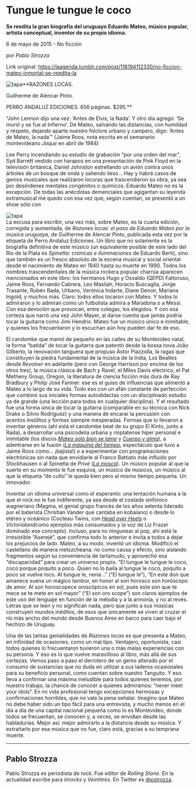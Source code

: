 # Tungue le tungue le coco

**Se reedita la gran biografía del uruguayo Eduardo Mateo, músico popular, artista conceptual, inventor de su propio idioma.**

6 de mayo de 2015 - No ficción

_por Pablo Strozza_

Link original: https://laagenda.tumblr.com/post/118194112330/no-ficcion-mateo-inmortal-se-reedita-la

![tapa](https://64.media.tumblr.com/780c50bc8ab60789f8dd7f4ce4be26ae/tumblr_inline_pk0l69NJIu1t6q87u_500.jpg)**RAZONES LOCAS.  

Guilherme de Alencar Pinto.  

PERRO ANDALUZ EDICIONES. 656 páginas. $295.**


“John Lennon dijo
una vez: ‘Antes de Elvis, la Nada’. Y otro día agregó: ‘Se murió
y se fue al Infierno’. De Mateo, salvando las distancias, con
humildad y respeto, dejando aparte nuestro folclore urbano y campero,
digo: ‘Antes de Mateo, la nada’” (Jaime Roos, nota escrita en
el semanario montevideano *Jaque*
en abril de 1984)  


Lee Perry incendiando su estudio de grabación “por una orden del mar”,
Syd Barrett vestido con harapos en una presentación de Pink Floyd en
la televisión británica, Daniel Johnston estrellando un avión
contra unos árboles de un bosque de onda y saliendo ileso… Hay y
habrá casos de genios musicales que realizaron locuras que
trascendieron su obra, ya sea por desórdenes mentales congénitos o
químicos. Eduardo Mateo no es la excepción. De todas las anécdotas
demenciales que agigantan su leyenda extramusical me quedo con esa
vez que, según cuentan, se presentó a un show sólo con 

![tapa](https://64.media.tumblr.com/780c50bc8ab60789f8dd7f4ce4be26ae/tumblr_inline_pk0l69NJIu1t6q87u_400.jpg)  
La excusa para
escribir, una vez más, sobre Mateo, es la cuarta edición, corregida
y aumentada, de *Razones locas: el paso
de Eduardo Mateo por la música uruguaya*,
de Guilherme de Alencar Pinto, publicada esta vez por la etiqueta de
Perro Andaluz Ediciones. Un libro que no solamente es la biografía
definitiva de este músico (un equivalente posible de este lado del
Río de la Plata es *Spinetta: crónicas
e iluminaciones* de Eduardo Berti), sino
que también es un fresco absoluto de la escena musical y social
oriental desde el nacimiento de Mateo en 1940 hasta su muerte en
1990. Todos los nombres trascendentales de la música rockera popular
charrúa aparecen mencionados en este libro: los hermanos Hugo y
Osvaldo (QEPD) Fattoruso, Jaime Roos, Fernando Cabrera, Leo Masliah,
Horacio Buscaglia, Jorge Trasante, Rubén Rada, Urbano, Verónica
Indarte, Diane Denoir, Mariana Ingold, y muchos más. Claro: todos
ellos tocaron con Mateo. Y todos lo admiraron y lo admiran como un
futbolista admira a Maradona o a Messi. Con esa devoción que
provocan, entre colegas, los elegidos. Y con esa certeza que narró
una vez John Mayer, al darse cuenta que jamás podría tocar la
guitarra como Jimi Hendrix. Mateo fue un músico único e inimitable,
y quienes los frecuentaron y lo escuchan aún hoy pueden dar fe de
eso.  


El candombe que
mamó de pequeño en las calles de su Montevideo natal, la forma
“batida” de tocar la guitarra que patentó desde la bossa nova
João Gilberto, la renovación tanguera que propuso Ástor Piazzolla,
la ragas que constituyen la piedra fundamental de la música de la
India, Los Beatles desde *Revolver* en
adelante (pero con George Harrison por encima de los otros tres), la
música clásica de Bach y Ravel, el Miles Davis eléctrico, el Pat
Metheny Group, Oregon, la literatura de ciencia ficción más dura de
Ray Bradbury y Philip José Farmer: ese es el guiso de
influencias que alimentó a Mateo a lo largo de su vida. Todo eso con un afán constante de perfección que combinó
sus iniciales formas autodidactas con un disciplinado estudio ya de
grande (una lección para todos en cualquier disciplina). Y el
resultado fue una forma única de tocar la guitarra (comparable en su
técnica con Nick Drake o Silvio Rodríguez) y una manera de encarar
la percusión con acentos insólitos y formas siempre inesperadas.
Formas que lo llevaron a inventar géneros (ahí está el candombe
beat de su grupo El Kinto, junto a Rada), a desarrollar una
psicodelia urbana y rioplatense híper personal e inimitable (los
discos *[Mateo solo bien se lame](https://www.youtube.com/watch?v=zQLyKu92SIs)*
y *[Cuerpo y alma](https://www.youtube.com/watch?v=r_qnGjvQrPY)*),
a adentrarse en la fusión (*[La máquina
del tiempo](https://www.youtube.com/watch?v=Gqe2o642aaI)*, espectáculo que tuvo a
Jaime Roos como… ¡bajista!) o a experimentar con programaciones
electrónicas sin nada que envidiarle al Franco Battiato más
influido por Stockhausen o al Spinetta de *Privé*
(*[La mosca](https://www.youtube.com/watch?v=J88-r1--TIM)*).
Un músico popular al que la suerte en su momento le fue esquiva, un
músico de músicos, un músico al que la etiqueta “de culto” le
queda bien pero al mismo tiempo pequeña. Un innovador.  


Inventar un
idioma universal como el esperanto: una tentación humana a la que el
rock no le fue indiferente, ya sea desde el costado sinfónico
wagneriano (Magma, el genial grupo francés de los años setenta liderado por el baterista Christian Vander que cantaba en kobaïano)
o desde lo etéreo y oceánico (Cocteau Twins, con *[Head
over Heels](https://www.youtube.com/watch?v=DkLC_kpJMrc&list=PL8B7FFFCF01C2448F)* o *Victorialand*como ejemplos más consumados y la voz
de Liz Frazer dominado ese concepto). Incluso, para no ningunear al
pop, ahí está la irresistible “Aserejé”, que confirma todo lo
anterior e invita a todos a dejar los prejuicios de lado. Mateo, a su
modo, inventó un idioma. Modificó el castellano de manera
nietszcheana: no como causa y efecto, sino aislando fragmentos según
su conveniencia de tartamudo, y aprovechó esa “discapacidad”
para crear un universo propio. “El tungue le tungue le coco, coco
porque poquito a poco. Quien no lo baila al tungue le coco, poquito a
poco se vuelve loco. Al tungue le, nena…” (“El tungue le”),
“En este don que amanece suena un mágico tambor, en honor al son
horosco son horóscopo de amor. Al son horoscopece oroscópicos en
sol, pues este son que te mece se te mete en sol mayor” (“El son
oro scope”) son claros ejemplos de este uso del lenguaje en función
de la melodía y a la armonía, y no al revés. Letras que se leen y
no significan nada, pero que junto a sus músicas construyen mundos
inéditos, de esos que únicamente se viven al cruzar el río más
ancho del mundo desde Buenos Aires en barco para caer bajo el hechizo
de Uruguay.  


Una de las tantas
genialidades de *Razones locas*
es que presenta a Mateo, en infinidad de ocasiones, como un mal tipo.
Ventajero, oportunista, casi todos quienes lo frecuentaron tuvieron
una o más malas experiencias con su persona. Y eso es lo que vuelve
maravilloso al libro, más allá de sus certezas. Vemos paso a paso
el derrotero de un genio alterado por el consumo de sustancias que no
duda en utilizar a sus laderos ocasionales para su beneficio
personal, como cuentan sobre nuestro Tanguito. Y eso lleva a
confirmar una máxima ineludible para todos quienes tenemos, por
nuestro trabajo, la chance de conocer a quienes admiramos: “never
meet your idols”. En mi vida profesional tengo excepciones hermosas
y confirmaciones horribles, que no vale la pena señalar.
Imagino que Mateo no debe haber sido un tipo fácil para una
entrevista, y mucho menos en el día a día de una capital nacional
pequeña como lo es Montevideo, donde todos se frecuentan, se conocen
y, a veces, se envidian desde las habladurías. Mejor así: mejor
admirarlo a la distancia desde su música. Y extrañarlo por esa
música que no fue, claro está, gracias a su temprana muerte.  




---

 Pablo Strozza
--------------

Pablo Strozza es periodista de rock. Fue editor de *Rolling Stone*. En la actualidad escribe para *Inrocks* y *Veintitrés*. En Twitter es [@pstrozza](https://twitter.com/pstrozza).

